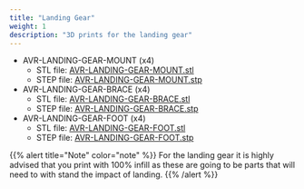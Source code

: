 ```yaml
---
title: "Landing Gear"
weight: 1
description: "3D prints for the landing gear"
---
```


- AVR-LANDING-GEAR-MOUNT (x4)
  - STL file: [AVR-LANDING-GEAR-MOUNT.stl](https://cad.onshape.com/documents/3111e54b1b04514aeae7a864/w/143325ef8d6ebdd537b470ee/e/b22e3b7065b1cd4f7302c1af?renderMode=0&uiState=6306944891cbbe0c90ef6159)
  - STEP file: [AVR-LANDING-GEAR-MOUNT.stp](https://cad.onshape.com/documents/fa003edf875e5b2872904249/w/19f57e1552f34fc165774c35/e/ad10644669e5451a597cee1b)
- AVR-LANDING-GEAR-BRACE (x4)
  - STL file: [AVR-LANDING-GEAR-BRACE.stl](https://cad.onshape.com/documents/485005cf8f758e5c698effb5/w/bd4c6d9668037e376ceb49f9/e/550aecfaa6c26cb1a344f6df)
  - STEP file: [AVR-LANDING-GEAR-BRACE.stp](https://cad.onshape.com/documents/129bfa2356bc354a6be7862a)
- AVR-LANDING-GEAR-FOOT (x4)
  - STL file: [AVR-LANDING-GEAR-FOOT.stl](https://cad.onshape.com/documents/76aba847b994f374e2738b88)
  - STEP file: [AVR-LANDING-GEAR-FOOT.stp](https://cad.onshape.com/documents/4e2a1a3e0036de025ce1eee8)

{{% alert title="Note" color="note" %}}
For the landing gear it is highly advised that you print with 100% infill as these are
going to be parts that will need to with stand the impact of landing.
{{% /alert %}}

